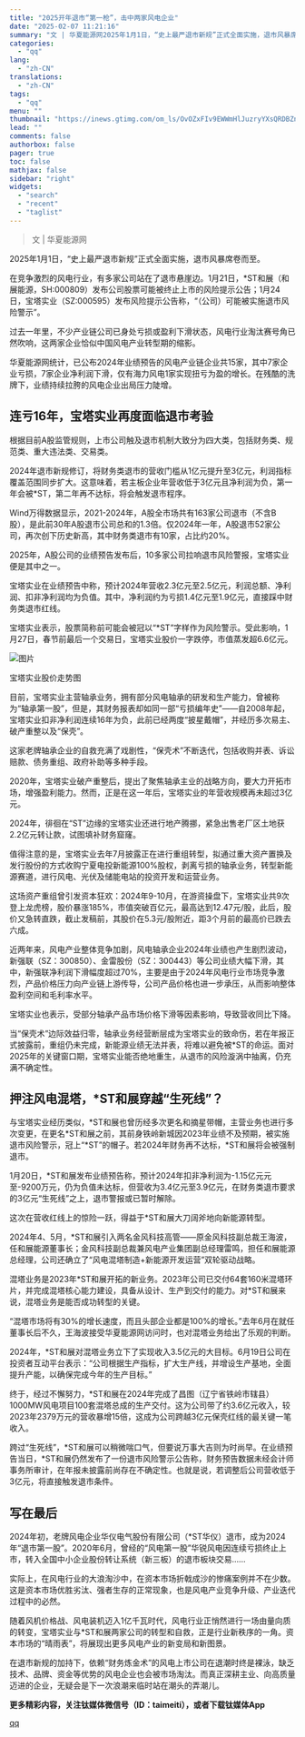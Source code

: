 ```yaml
---
title: "2025开年退市“第一枪”，击中两家风电企业"
date: "2025-02-07 11:21:16"
summary: "文 | 华夏能源网2025年1月1日，“史上最严退市新规”正式全面实施，退市风暴席卷而至。在竞争激烈..."
categories:
  - "qq"
lang:
  - "zh-CN"
translations:
  - "zh-CN"
tags:
  - "qq"
menu: ""
thumbnail: "https://inews.gtimg.com/om_ls/OvOZxFIv9EWWmHlJuzryYXsQRDBZnMehbPL1er-wOqpP8AA_640360/0"
lead: ""
comments: false
authorbox: false
pager: true
toc: false
mathjax: false
sidebar: "right"
widgets:
  - "search"
  - "recent"
  - "taglist"
---
```


> 文 | 华夏能源网

2025年1月1日，“史上最严退市新规”正式全面实施，退市风暴席卷而至。

在竞争激烈的风电行业，有多家公司站在了退市悬崖边。1月21日，\*ST和展（和展能源，SH:000809）发布公司股票可能被终止上市的风险提示公告；1月24日，宝塔实业（SZ:000595）发布风险提示公告称，“（公司）可能被实施退市风险警示”。

过去一年里，不少产业链公司已身处亏损或盈利下滑状态，风电行业淘汰赛号角已然吹响，这两家企业恰似中国风电产业转型期的缩影。

华夏能源网统计，已公布2024年业绩预告的风电产业链企业共15家，其中7家企业亏损，7家企业净利润下滑，仅有海力风电1家实现扭亏为盈的增长。在残酷的洗牌下，业绩持续拉胯的风电企业出局压力陡增。

**连亏16年，宝塔实业再度面临退市考验**
----------------------

根据目前A股监管规则，上市公司触及退市机制大致分为四大类，包括财务类、规范类、重大违法类、交易类。

2024年退市新规修订，将财务类退市的营收门槛从1亿元提升至3亿元，利润指标覆盖范围同步扩大。这意味着，若主板企业年营收低于3亿元且净利润为负，第一年会被\*ST，第二年再不达标，将会触发退市程序。

Wind万得数据显示，2021-2024年，A股全市场共有163家公司退市（不含B股），是此前30年A股退市公司总和的1.3倍。仅2024年一年，A股退市52家公司，再次创下历史新高，其中财务类退市有10家，占比约20%。

2025年，A股公司的业绩预告发布后，10多家公司拉响退市风险警报，宝塔实业便是其中之一。

宝塔实业在业绩预告中称，预计2024年营收2.3亿元至2.5亿元，利润总额、净利润、扣非净利润均为负值。其中，净利润约为亏损1.4亿元至1.9亿元，直接踩中财务类退市红线。

宝塔实业表示，股票简称前可能会被冠以“\*ST”字样作为风险警示。受此影响，1月27日，春节前最后一个交易日，宝塔实业股价一字跌停，市值蒸发超6.6亿元。

![图片](https://inews.gtimg.com/om_bt/O0nu7pEhG8MR5IvgHzJ4tP0iwgNHzpHU3p9lypbFsfbJsAA/641)

宝塔实业股价走势图

目前，宝塔实业主营轴承业务，拥有部分风电轴承的研发和生产能力，曾被称为“轴承第一股”，但是，其财务报表却如同一部“亏损编年史”——自2008年起，宝塔实业扣非净利润连续16年为负，此前已经两度“披星戴帽”，并经历多次易主、破产重整以及“保壳”。

这家老牌轴承企业的自救充满了戏剧性，“保壳术”不断迭代，包括收购并表、诉讼赔款、债务重组、政府补助等多种手段。

2020年，宝塔实业破产重整后，提出了聚焦轴承主业的战略方向，要大力开拓市场，增强盈利能力。然而，正是在这一年后，宝塔实业的年营收规模再未超过3亿元。

2024年，徘徊在“ST”边缘的宝塔实业还进行地产腾挪，紧急出售老厂区土地获2.2亿元转让款，试图填补财务窟窿。

值得注意的是，宝塔实业去年7月披露正在进行重组转型，拟通过重大资产置换及发行股份的方式收购宁夏电投新能源100%股权，剥离亏损的轴承业务，转型新能源赛道，进行风电、光伏及储能电站的投资开发和运营业务。

这场资产重组曾引发资本狂欢：2024年9-10月，在游资操盘下，宝塔实业共9次登上龙虎榜，股价暴涨185%，市值突破百亿元，最高达到12.47元/股，此后，股价又急转直跌，截止发稿前，其股价在5.3元/股附近，距3个月前的最高价已跌去六成。

近两年来，风电产业整体竞争加剧，风电轴承企业2024年业绩也产生剧烈波动，新强联（SZ：300850）、金雷股份（SZ：300443）等公司业绩大幅下滑，其中，新强联净利润下滑幅度超过70%，主要是由于2024年风电行业市场竞争激烈，产品价格压力向产业链上游传导，公司产品价格也进一步承压，从而影响整体盈利空间和毛利率水平。

宝塔实业也表示，受部分轴承产品市场价格下滑等因素影响，导致营收同比下降。

当“保壳术”边际效益归零，轴承业务经营断层成为宝塔实业的致命伤，若在年报正式披露前，重组仍未完成，新能源业绩无法并表，将难以避免被\*ST的命运。面对2025年的关键窗口期，宝塔实业能否绝地重生，从退市的风险漩涡中抽离，仍充满不确定性。

**押注风电混塔，\*ST和展穿越“生死线”？**
-------------------------

与宝塔实业经历类似，\*ST和展也曾历经多次更名和摘星带帽，主营业务也进行多次变更，在更名\*ST和展之前，其前身铁岭新城因2023年业绩不及预期，被实施退市风险警示，冠上“\*ST”的帽子。若2024年财务再不达标，\*ST和展将会被强制退市。

1月20日，\*ST和展发布业绩预告称，预计2024年扣非净利润为-1.15亿元元至-9200万元，仍为负值未达标，但营收为3.4亿元至3.9亿元，在财务类退市要求的3亿元“生死线”之上，退市警报或已暂时解除。

这次在营收红线上的惊险一跃，得益于\*ST和展大刀阔斧地向新能源转型。

2024年4、5月，\*ST和展引入两名金风科技高管——原金风科技副总裁王海波，任和展能源董事长；金风科技副总裁兼风电产业集团副总经理雷鸣，担任和展能源总经理，公司还确立了“风电混塔制造+新能源开发运营”双轮驱动战略。

混塔业务是2023年\*ST和展开拓的新业务。2023年公司已交付64套160米混塔环片，并完成混塔核心能力建设，具备从设计、生产到交付的能力。对\*ST和展来说，混塔业务是能否成功转型的关键。

“混塔市场将有30%的增长速度，而且头部企业都是100%的增长。”去年6月在就任董事长后不久，王海波接受华夏能源网访问时，也对混塔业务给出了乐观的判断。

2024年，\*ST和展对混塔业务立下了实现收入3.5亿元的大目标。6月19日公司在投资者互动平台表示：“公司根据生产指标，扩大生产线，并增设生产基地，全面提升产能，以确保完成今年的生产目标。”

终于，经过不懈努力，\*ST和展在2024年完成了昌图（辽宁省铁岭市辖县）1000MW风电项目100套混塔总成的生产交付。这为公司带了约3.6亿元收入，较2023年2379万元的营收暴增15倍，这成为公司跨越3亿元保壳红线的最关键一笔收入。

跨过“生死线”，\*ST和展可以稍微喘口气，但要说万事大吉则为时尚早。在业绩预告当日，\*ST和展仍然发布了一份退市风险警示公告称，财务预告数据未经会计师事务所审计，在年报未披露前尚存在不确定性。也就是说，若调整后公司营收低于3亿元，将直接触发退市条件。

**写在最后**
--------

2024年初，老牌风电企业华仪电气股份有限公司（\*ST华仪）退市，成为2024年“退市第一股”。2020年6月，曾经的“风电第一股”华锐风电因连续亏损终止上市，转入全国中小企业股份转让系统（新三板）的退市板块交易……

实际上，在风电行业的大浪淘沙中，在资本市场折戟成沙的惨痛案例并不在少数。这是资本市场优胜劣汰、强者生存的正常现象，也是风电产业竞争升级、产业迭代过程中的必然。

随着风机价格战、风电装机迈入1亿千瓦时代，风电行业正悄然进行一场由量向质的转变，宝塔实业与\*ST和展两家公司的转型和自救，正是行业新秩序的一角。资本市场的“晴雨表”，将展现出更多风电产业的新变局和新图景。

在退市新规的加持下，依赖“财务炼金术”的风电上市公司在退潮时终是裸泳，缺乏技术、品牌、资金等优势的风电企业也会被市场淘汰。而真正深耕主业、向高质量迈进的企业，无疑会是下一次浪潮来临时站在潮头的弄潮儿。

**更多精彩内容，关注钛媒体微信号（ID：taimeiti），或者下载钛媒体App**

[qq](https://new.qq.com/rain/a/20250207A039QF00)
